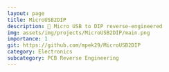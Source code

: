 ```yaml
---
layout: page
title: MicroUSB2DIP
description: 🔌 Micro USB to DIP reverse-engineered
img: assets/img/projects/MicroUSB2DIP/main.png
importance: 1
git: https://github.com/mpek29/MicroUSB2DIP
category: Electronics
subcategory: PCB Reverse Engineering
---
```






